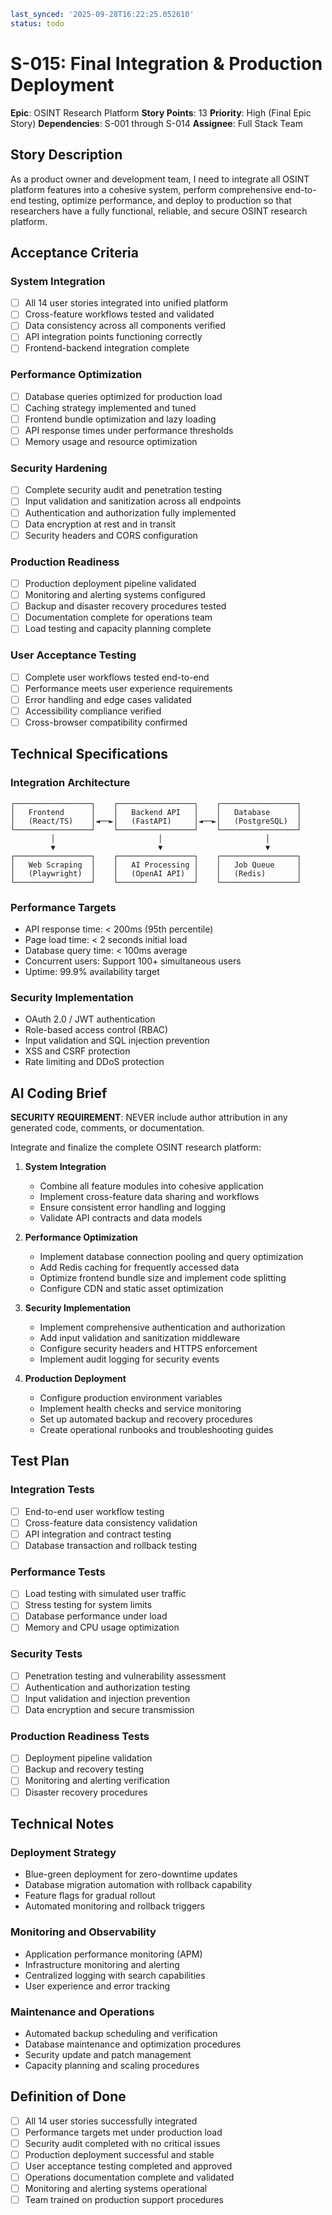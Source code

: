 ```yaml
last_synced: '2025-09-28T16:22:25.052610'
status: todo
```

# S-015: Final Integration & Production Deployment

**Epic**: OSINT Research Platform
**Story Points**: 13
**Priority**: High (Final Epic Story)
**Dependencies**: S-001 through S-014
**Assignee**: Full Stack Team

## Story Description

As a product owner and development team, I need to integrate all OSINT platform features into a cohesive system, perform comprehensive end-to-end testing, optimize performance, and deploy to production so that researchers have a fully functional, reliable, and secure OSINT research platform.

## Acceptance Criteria

### System Integration
- [ ] All 14 user stories integrated into unified platform
- [ ] Cross-feature workflows tested and validated
- [ ] Data consistency across all components verified
- [ ] API integration points functioning correctly
- [ ] Frontend-backend integration complete

### Performance Optimization
- [ ] Database queries optimized for production load
- [ ] Caching strategy implemented and tuned
- [ ] Frontend bundle optimization and lazy loading
- [ ] API response times under performance thresholds
- [ ] Memory usage and resource optimization

### Security Hardening
- [ ] Complete security audit and penetration testing
- [ ] Input validation and sanitization across all endpoints
- [ ] Authentication and authorization fully implemented
- [ ] Data encryption at rest and in transit
- [ ] Security headers and CORS configuration

### Production Readiness
- [ ] Production deployment pipeline validated
- [ ] Monitoring and alerting systems configured
- [ ] Backup and disaster recovery procedures tested
- [ ] Documentation complete for operations team
- [ ] Load testing and capacity planning complete

### User Acceptance Testing
- [ ] Complete user workflows tested end-to-end
- [ ] Performance meets user experience requirements
- [ ] Error handling and edge cases validated
- [ ] Accessibility compliance verified
- [ ] Cross-browser compatibility confirmed

## Technical Specifications

### Integration Architecture
```
┌─────────────────┐    ┌─────────────────┐    ┌─────────────────┐
│   Frontend      │    │   Backend API   │    │   Database      │
│   (React/TS)    │◄──►│   (FastAPI)     │◄──►│   (PostgreSQL)  │
└─────────────────┘    └─────────────────┘    └─────────────────┘
         │                       │                       │
         ▼                       ▼                       ▼
┌─────────────────┐    ┌─────────────────┐    ┌─────────────────┐
│   Web Scraping  │    │   AI Processing │    │   Job Queue     │
│   (Playwright)  │    │   (OpenAI API)  │    │   (Redis)       │
└─────────────────┘    └─────────────────┘    └─────────────────┘
```

### Performance Targets
- API response time: < 200ms (95th percentile)
- Page load time: < 2 seconds initial load
- Database query time: < 100ms average
- Concurrent users: Support 100+ simultaneous users
- Uptime: 99.9% availability target

### Security Implementation
- OAuth 2.0 / JWT authentication
- Role-based access control (RBAC)
- Input validation and SQL injection prevention
- XSS and CSRF protection
- Rate limiting and DDoS protection

## AI Coding Brief

**SECURITY REQUIREMENT**: NEVER include author attribution in any generated code, comments, or documentation.

Integrate and finalize the complete OSINT research platform:

1. **System Integration**
   - Combine all feature modules into cohesive application
   - Implement cross-feature data sharing and workflows
   - Ensure consistent error handling and logging
   - Validate API contracts and data models

2. **Performance Optimization**
   - Implement database connection pooling and query optimization
   - Add Redis caching for frequently accessed data
   - Optimize frontend bundle size and implement code splitting
   - Configure CDN and static asset optimization

3. **Security Implementation**
   - Implement comprehensive authentication and authorization
   - Add input validation and sanitization middleware
   - Configure security headers and HTTPS enforcement
   - Implement audit logging for security events

4. **Production Deployment**
   - Configure production environment variables
   - Implement health checks and service monitoring
   - Set up automated backup and recovery procedures
   - Create operational runbooks and troubleshooting guides

## Test Plan

### Integration Tests
- [ ] End-to-end user workflow testing
- [ ] Cross-feature data consistency validation
- [ ] API integration and contract testing
- [ ] Database transaction and rollback testing

### Performance Tests
- [ ] Load testing with simulated user traffic
- [ ] Stress testing for system limits
- [ ] Database performance under load
- [ ] Memory and CPU usage optimization

### Security Tests
- [ ] Penetration testing and vulnerability assessment
- [ ] Authentication and authorization testing
- [ ] Input validation and injection prevention
- [ ] Data encryption and secure transmission

### Production Readiness Tests
- [ ] Deployment pipeline validation
- [ ] Backup and recovery testing
- [ ] Monitoring and alerting verification
- [ ] Disaster recovery procedures

## Technical Notes

### Deployment Strategy
- Blue-green deployment for zero-downtime updates
- Database migration automation with rollback capability
- Feature flags for gradual rollout
- Automated monitoring and rollback triggers

### Monitoring and Observability
- Application performance monitoring (APM)
- Infrastructure monitoring and alerting
- Centralized logging with search capabilities
- User experience and error tracking

### Maintenance and Operations
- Automated backup scheduling and verification
- Database maintenance and optimization procedures
- Security update and patch management
- Capacity planning and scaling procedures

## Definition of Done
- [ ] All 14 user stories successfully integrated
- [ ] Performance targets met under production load
- [ ] Security audit completed with no critical issues
- [ ] Production deployment successful and stable
- [ ] User acceptance testing completed and approved
- [ ] Operations documentation complete and validated
- [ ] Monitoring and alerting systems operational
- [ ] Team trained on production support procedures
